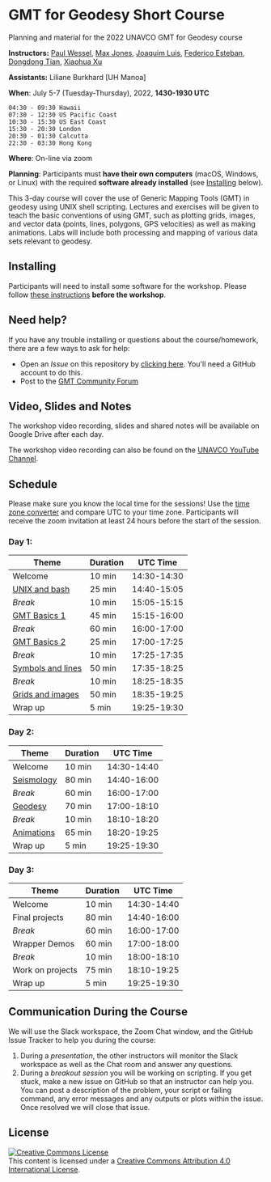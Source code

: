 # GMT for Geodesy Short Course

Planning and material for the 2022 UNAVCO GMT for Geodesy course

**Instructors:**
[Paul Wessel](http://www.soest.hawaii.edu/wessel/),
[Max Jones](https://github.com/maxrjones),
[Joaquim Luis](http://joa-quim.pt),
[Federico Esteban](https://github.com/Esteban82),
[Dongdong Tian](https://seisman.info/),
[Xiaohua Xu](https://www.researchgate.net/profile/Xiaohua_Xu7)

**Assistants:**
Liliane Burkhard [UH Manoa]

**When**:
July 5-7 (Tuesday-Thursday), 2022, **1430-1930 UTC**

```
04:30 - 09:30 Hawaii
07:30 - 12:30 US Pacific Coast
10:30 - 15:30 US East Coast
15:30 - 20:30 London
20:30 - 01:30 Calcutta
22:30 - 03:30 Hong Kong
```

**Where**:
On-line via zoom

**Planning**:
Participants must **have their own computers** (macOS, Windows, or Linux) with the
required **software already installed** (see [Installing](#installing) below).

This 3-day course will cover the use of Generic Mapping Tools (GMT) in geodesy
using UNIX shell scripting. Lectures and exercises will be given to teach the
basic conventions of using GMT, such as plotting grids, images, and vector data
(points, lines, polygons, GPS velocities) as well as making animations. Labs will
include both processing and mapping of various data sets relevant to geodesy.

## Installing

Participants will need to install some software for the workshop.
Please follow [these instructions](INSTALL.md) **before the workshop**.

## Need help?

If you have any trouble installing or questions about the course/homework,
there are a few ways to ask for help:

* Open an *Issue* on this repository by
  [clicking here](https://github.com/GenericMappingTools/gmt-for-geodesy/issues/new/choose).
  You'll need a GitHub account to do this.
* Post to the [GMT Community Forum](https://forum.generic-mapping-tools.org/)

## Video, Slides and Notes

The workshop video recording, slides and shared notes will be available on Google Drive after each day.

The workshop video recording can also be found on the [UNAVCO YouTube Channel](https://www.youtube.com/user/unavcovideos/playlists?view=50&sort=dd&shelf_id=8).

## Schedule

Please make sure you know the local time for the sessions!  Use the [time zone converter]([https://www.timeanddate.com/worldclock/converter.html](https://www.timeanddate.com/worldclock/fixedtime.html?msg=GMT+for+Geodesy+Short+Course+Day+1&iso=20220705T1430&p1=1440&ah=5))
and compare UTC to your time zone.
Participants will receive the zoom invitation at least 24 hours before the start of the session.

### Day 1:

| **Theme** | **Duration** | **UTC Time** |
|-----------|--------------|--------------|
| Welcome   | 10 min | 14:30-14:30  |
| [UNIX and bash](1_bash)    | 25 min | 14:40-15:05  |
| *Break*         | 10 min | 15:05-15:15  |
| [GMT Basics 1](2_basics)    | 45 min |  15:15-16:00  |
| *Break*      | 60 min | 16:00-17:00  |
| [GMT Basics 2](2_basics)    | 25 min |  17:00-17:25  |
| *Break*         | 10 min | 17:25-17:35  |
| [Symbols and lines](3_line_symbols)      | 50 min | 17:35-18:25 |
| *Break*         | 10 min |  18:25-18:35  |
| [Grids and images](4_grids)      | 50 min |  18:35-19:25  |
| Wrap up      | 5 min |  19:25-19:30  |

### Day 2:

| **Theme** | **Duration** | **UTC Time** |
|-----------|--------------|--------------|
| Welcome   | 10 min | 14:30-14:40  |
| [Seismology](5_seismology) | 80 min |  14:40-16:00  |
| *Break*      | 60 min | 16:00-17:00  |
| [Geodesy](6_geodesy)  | 70 min |  17:00-18:10  |
| *Break*      | 10 min |  18:10-18:20 |
| [Animations](7_animation)      | 65 min | 18:20-19:25  |
| Wrap up      | 5 min |  19:25-19:30  |

### Day 3:

| **Theme** | **Duration** | **UTC Time** |
|-----------|--------------|--------------|
| Welcome   | 10 min | 14:30-14:40  |
| Final projects      | 80 min | 14:40-16:00  |
| *Break*      | 60 min | 16:00-17:00  |
| Wrapper Demos      | 60 min | 17:00-18:00  |
| *Break*      | 10 min |  18:00-18:10 |
| Work on projects      | 75 min | 18:10-19:25  |
| Wrap up      | 5 min |  19:25-19:30  |

## Communication During the Course

We will use the Slack workspace, the Zoom Chat window, and the GitHub Issue Tracker to help you during the course:
1. During a *presentation*, the other instructors will monitor the Slack workspace as well as the Chat room and answer any questions.
2. During a *breakout session* you will be working on scripting.  If you get stuck, make a new issue on GitHub so that an instructor
   can help you.  You can post a description of the problem, your script or failing command, any error messages and any outputs or plots within the issue.
   Once resolved we will close that issue.

## License

<a rel="license" href="http://creativecommons.org/licenses/by/4.0/"><img alt="Creative Commons License" style="border-width:0" src="https://i.creativecommons.org/l/by/4.0/88x31.png" /></a><br />This content is licensed under a
<a rel="license" href="http://creativecommons.org/licenses/by/4.0/">Creative Commons Attribution 4.0 International License</a>.
